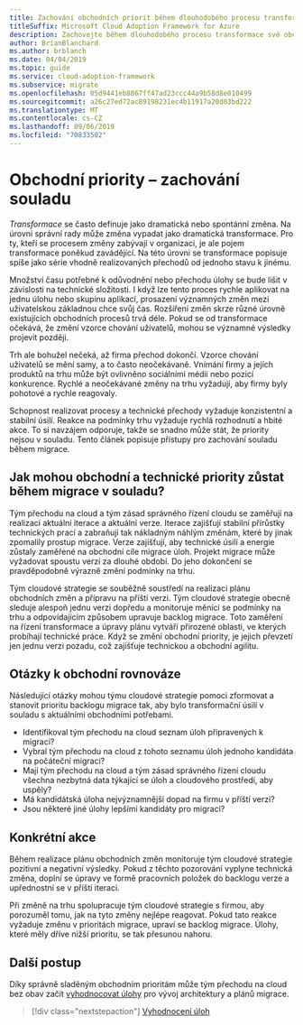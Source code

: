 ```yaml
---
title: Zachování obchodních priorit během dlouhodobého procesu transformace
titleSuffix: Microsoft Cloud Adoption Framework for Azure
description: Zachovejte během dlouhodobého procesu transformace své obchodní priority.
author: BrianBlanchard
ms.author: brblanch
ms.date: 04/04/2019
ms.topic: guide
ms.service: cloud-adoption-framework
ms.subservice: migrate
ms.openlocfilehash: 05d9441eb8867ff47ad23ccc44a9b58d8e010499
ms.sourcegitcommit: a26c27ed72ac89198231ec4b11917a20d03bd222
ms.translationtype: MT
ms.contentlocale: cs-CZ
ms.lasthandoff: 09/06/2019
ms.locfileid: "70833502"
---
```

# <a name="business-priorities---maintaining-alignment"></a>Obchodní priority – zachování souladu

*Transformace* se často definuje jako dramatická nebo spontánní změna. Na úrovni správní rady může změna vypadat jako dramatická transformace. Pro ty, kteří se procesem změny zabývají v organizaci, je ale pojem transformace poněkud zavádějící. Na této úrovni se transformace popisuje spíše jako série vhodně realizovaných přechodů od jednoho stavu k jinému.

Množství času potřebné k odůvodnění nebo přechodu úlohy se bude lišit v závislosti na technické složitosti. I když lze tento proces rychle aplikovat na jednu úlohu nebo skupinu aplikací, prosazení významných změn mezi uživatelskou základnou chce svůj čas. Rozšíření změn skrze různé úrovně existujících obchodních procesů trvá déle. Pokud se od transformace očekává, že změní vzorce chování uživatelů, mohou se významné výsledky projevit později.

Trh ale bohužel nečeká, až firma přechod dokončí. Vzorce chování uživatelů se mění samy, a to často neočekávaně. Vnímání firmy a jejích produktů na trhu může být ovlivněno sociálními médii nebo pozicí konkurence. Rychlé a neočekávané změny na trhu vyžadují, aby firmy byly pohotové a rychle reagovaly.

Schopnost realizovat procesy a technické přechody vyžaduje konzistentní a stabilní úsilí. Reakce na podmínky trhu vyžaduje rychlá rozhodnutí a hbité akce. To si navzájem odporuje, takže se snadno může stát, že priority nejsou v souladu. Tento článek popisuje přístupy pro zachování souladu během migrace.

<!-- markdownlint-disable MD026 -->

## <a name="how-can-business-and-technical-priorities-stay-aligned-during-a-migration"></a>Jak mohou obchodní a technické priority zůstat během migrace v souladu?

Tým přechodu na cloud a tým zásad správného řízení cloudu se zaměřují na realizaci aktuální iterace a aktuální verze. Iterace zajišťují stabilní přírůstky technických prací a zabraňují tak nákladným náhlým změnám, které by jinak zpomalily prostup migrace. Verze zajišťují, aby technické úsilí a energie zůstaly zaměřené na obchodní cíle migrace úloh. Projekt migrace může vyžadovat spoustu verzí za dlouhé období. Do jeho dokončení se pravděpodobně výrazně změní podmínky na trhu.

Tým cloudové strategie se souběžně soustředí na realizaci plánu obchodních změn a přípravu na příští verzi. Tým cloudové strategie obecně sleduje alespoň jednu verzi dopředu a monitoruje měnící se podmínky na trhu a odpovídajícím způsobem upravuje backlog migrace. Toto zaměření na řízení transformace a úpravy plánu vytváří přirozené oblasti, ve kterých probíhají technické práce. Když se změní obchodní priority, je jejich převzetí jen jednu verzi pozadu, což zajišťuje technickou a obchodní agilitu.

## <a name="business-alignment-questions"></a>Otázky k obchodní rovnováze

Následující otázky mohou týmu cloudové strategie pomoci zformovat a stanovit prioritu backlogu migrace tak, aby bylo transformační úsilí v souladu s aktuálními obchodními potřebami.

- Identifikoval tým přechodu na cloud seznam úloh připravených k migraci?
- Vybral tým přechodu na cloud z tohoto seznamu úloh jednoho kandidáta na počáteční migraci?
- Mají tým přechodu na cloud a tým zásad správného řízení cloudu všechna nezbytná data týkající se úloh a cloudového prostředí, aby uspěly?
- Má kandidátská úloha nejvýznamnější dopad na firmu v příští verzi?
- Jsou některé jiné úlohy lepšími kandidáty pro migraci?

## <a name="tangible-actions"></a>Konkrétní akce

Během realizace plánu obchodních změn monitoruje tým cloudové strategie pozitivní a negativní výsledky. Pokud z těchto pozorování vyplyne technická změna, doplní se úpravy ve formě pracovních položek do backlogu verze a upřednostní se v příští iteraci.

Při změně na trhu spolupracuje tým cloudové strategie s firmou, aby porozuměl tomu, jak na tyto změny nejlépe reagovat. Pokud tato reakce vyžaduje změnu v prioritách migrace, upraví se backlog migrace. Úlohy, které měly dříve nižší prioritu, se tak přesunou nahoru.

## <a name="next-steps"></a>Další postup

Díky správně sladěným obchodním prioritám může tým přechodu na cloud bez obav začít [vyhodnocovat úlohy](./evaluate.md) pro vývoj architektury a plánů migrace.

> [!div class="nextstepaction"]
> [Vyhodnocení úloh](./evaluate.md)
